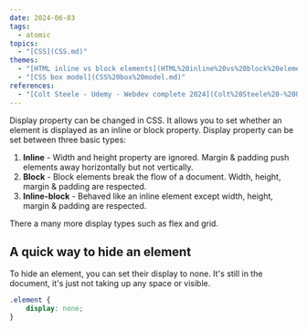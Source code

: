 ```yaml
---  
date: 2024-06-03  
tags:  
  - atomic  
topics:  
  - "[CSS](CSS.md)"  
themes:  
  - "[HTML inline vs block elements](HTML%20inline%20vs%20block%20elements.md)"  
  - "[CSS box model](CSS%20box%20model.md)"  
references:  
  - "[Colt Steele - Udemy - Webdev complete 2024](Colt%20Steele%20-%20Udemy%20-%20Webdev%20complete%202024.md)"  
---  
```

Display property can be changed in CSS. It allows you to set whether an element is displayed as an inline or block property. Display property can be set between three basic types:  
1. **Inline** - Width and height property are ignored. Margin & padding push elements away horizontally but not vertically.  
2. **Block** - Block elements break the flow of a document. Width, height, margin & padding are respected.   
3. **Inline-block** - Behaved like an inline element except width, height, margin & padding are respected.  
  
There a many more display types such as flex and grid.   
  
## A quick way to hide an element  
To hide an element, you can set their display to none.  It's still in the document, it's just not taking up any space or visible.  
```css  
.element {  
	display: none;  
}  
```